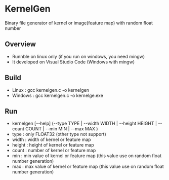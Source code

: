 # KernelGen
Binary file generator of kernel or image(feature map) with random float number

## Overview
- Runnble on linux only (if you run on windows, you need mingw)
- It developed on Visual Studio Code (Windows with mingw)

## Build
- Linux : gcc kernelgen.c -o kernelgen
- Windows : gcc kernelgen.c -o kernelge.exe

## Run
- kernelgen [--help] (--type TYPE | --width WIDTH | --height HEIGHT | --count COUNT | --min MIN | --max MAX )
- type : only FLOAT32 (other type not support)
- width : width of kernel or feature map
- height : height of kernel or feature map
- count : number of kernel or feature map
- min : min value of kernel or feature map (this value use on random float number generation)
- max : max value of kernel or feature map (this value use on random float number generation)
